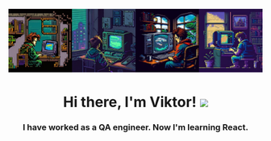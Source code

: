 ![img](./img/Gerry49.jpeg)

<h1 align="center">
  Hi there, I'm Viktor!
  <img src="https://github.com/blackcater/blackcater/raw/main/images/Hi.gif" height="32"/>
</h1>
<h3 align="center">
  I have worked as a QA engineer. Now I'm learning React.
</h3>
